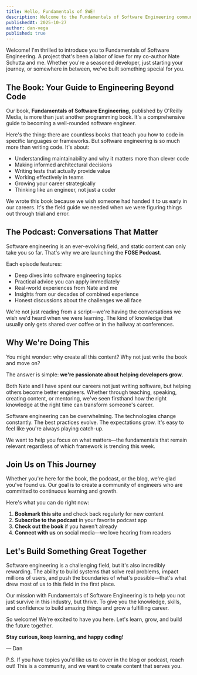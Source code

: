 ```yaml
---
title: Hello, Fundamentals of SWE!
description: Welcome to the Fundamentals of Software Engineering community! Learn about our book, podcast, and this new website where we will be sharing knowledge and insights.
publishedAt: 2025-10-27
author: dan-vega
published: true
---
```


Welcome! I'm thrilled to introduce you to Fundamentals of Software Engineering. A project that's been a labor of love for 
my co-author Nate Schutta and me. Whether you're a seasoned developer, just starting your journey, or somewhere in 
between, we've built something special for you.

## The Book: Your Guide to Engineering Beyond Code

Our book, **Fundamentals of Software Engineering**, published by O'Reilly Media, is more than just another programming book. It's a comprehensive guide to becoming a well-rounded software engineer.

Here's the thing: there are countless books that teach you how to code in specific languages or frameworks. But software engineering is so much more than writing code. It's about:

- Understanding maintainability and why it matters more than clever code
- Making informed architectural decisions
- Writing tests that actually provide value
- Working effectively in teams
- Growing your career strategically
- Thinking like an engineer, not just a coder

We wrote this book because we wish someone had handed it to us early in our careers. It's the field guide we needed when we were figuring things out through trial and error.

## The Podcast: Conversations That Matter

Software engineering is an ever-evolving field, and static content can only take you so far. That's why we are launching the **FOSE Podcast**.

Each episode features:

- Deep dives into software engineering topics
- Practical advice you can apply immediately
- Real-world experiences from Nate and me
- Insights from our decades of combined experience
- Honest discussions about the challenges we all face

We're not just reading from a script—we're having the conversations we wish we'd heard when we were learning. The kind of knowledge that usually only gets shared over coffee or in the hallway at conferences.

## Why We're Doing This

You might wonder: why create all this content? Why not just write the book and move on?

The answer is simple: **we're passionate about helping developers grow**.

Both Nate and I have spent our careers not just writing software, but helping others become better engineers. Whether through teaching, speaking, creating content, or mentoring, we've seen firsthand how the right knowledge at the right time can transform someone's career.

Software engineering can be overwhelming. The technologies change constantly. The best practices evolve. The expectations grow. It's easy to feel like you're always playing catch-up.

We want to help you focus on what matters—the fundamentals that remain relevant regardless of which framework is trending this week.

## Join Us on This Journey

Whether you're here for the book, the podcast, or the blog, we're glad you've found us. Our goal is to create a community of engineers who are committed to continuous learning and growth.

Here's what you can do right now:

1. **Bookmark this site** and check back regularly for new content
2. **Subscribe to the podcast** in your favorite podcast app
3. **Check out the book** if you haven't already
4. **Connect with us** on social media—we love hearing from readers

## Let's Build Something Great Together

Software engineering is a challenging field, but it's also incredibly rewarding. The ability to build systems that solve real problems, impact millions of users, and push the boundaries of what's possible—that's what drew most of us to this field in the first place.

Our mission with Fundamentals of Software Engineering is to help you not just survive in this industry, but thrive. To give you the knowledge, skills, and confidence to build amazing things and grow a fulfilling career.

So welcome! We're excited to have you here. Let's learn, grow, and build the future together.

**Stay curious, keep learning, and happy coding!**

— Dan

P.S. If you have topics you'd like us to cover in the blog or podcast, reach out! This is a community, and we want to create content that serves you.
